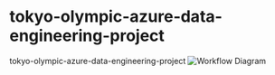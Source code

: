 # tokyo-olympic-azure-data-engineering-project
tokyo-olympic-azure-data-engineering-project
![Workflow Diagram](https://raw.githubusercontent.com/TuanMinhajSeedin/Olympic_Data_Analysis/main/images/Workflow%20Diagram.drawio.png)
